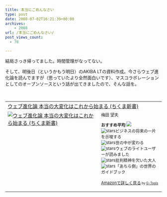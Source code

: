 ```yaml
---
title: 本当にごめんなさい
type: post
date: 2008-07-02T16:21:39+00:00
archives:
    - 2008
url: /本当にごめんなさい/
post_views_count:
  - 78

---
```

結局さっき帰ってました。時間管理がなってない。

そして、明後日（というかもう明日）のAKIBA LTの資料作成。今さらウェブ進化論を読んでますが（思っていたより全然面白いです）、マスコラボレーションとしてのオープンソースという話が出てきましたので、そんな話を。

&nbsp;

<table cellpadding="5" border="0">
  <tr>
    <td colspan="2">
      <a href="http://www.amazon.co.jp/%E3%82%A6%E3%82%A7%E3%83%96%E9%80%B2%E5%8C%96%E8%AB%96-%E6%9C%AC%E5%BD%93%E3%81%AE%E5%A4%A7%E5%A4%89%E5%8C%96%E3%81%AF%E3%81%93%E3%82%8C%E3%81%8B%E3%82%89%E5%A7%8B%E3%81%BE%E3%82%8B-%E3%81%A1%E3%81%8F%E3%81%BE%E6%96%B0%E6%9B%B8-%E6%A2%85%E7%94%B0-%E6%9C%9B%E5%A4%AB/dp/4480062858%3FSubscriptionId%3D0G91FPYVW6ZGWBH4Y9G2%26tag%3Dkonnokiyotaka-22%26linkCode%3Dxm2%26camp%3D2025%26creative%3D165953%26creativeASIN%3D4480062858" target="_blank">ウェブ進化論 本当の大変化はこれから始まる (ちくま新書)</a><img height="1" alt="" src="http://www.assoc-amazon.jp/e/ir?t=konnokiyotaka-22&l=ur2&o=9" width="1" border="0" />
    </td>
  </tr>
  
  <tr>
    <td valign="top">
      <a href="http://www.amazon.co.jp/%E3%82%A6%E3%82%A7%E3%83%96%E9%80%B2%E5%8C%96%E8%AB%96-%E6%9C%AC%E5%BD%93%E3%81%AE%E5%A4%A7%E5%A4%89%E5%8C%96%E3%81%AF%E3%81%93%E3%82%8C%E3%81%8B%E3%82%89%E5%A7%8B%E3%81%BE%E3%82%8B-%E3%81%A1%E3%81%8F%E3%81%BE%E6%96%B0%E6%9B%B8-%E6%A2%85%E7%94%B0-%E6%9C%9B%E5%A4%AB/dp/4480062858%3FSubscriptionId%3D0G91FPYVW6ZGWBH4Y9G2%26tag%3Dkonnokiyotaka-22%26linkCode%3Dxm2%26camp%3D2025%26creative%3D165953%26creativeASIN%3D4480062858" target="_blank"><img alt="ウェブ進化論 本当の大変化はこれから始まる (ちくま新書)" src="https://i1.wp.com/ecx.images-amazon.com/images/I/511621HKYPL._SL160_.jpg" border="0" data-recalc-dims="1" /></a>
    </td>
    <td valign="top">
      <font size="-1">梅田 望夫</p>
      <p>
        <strong>おすすめ平均</strong> <img src="https://i2.wp.com/g-images.amazon.com/images/G/01/detail/stars-4-5.gif" data-recalc-dims="1" /><br /><img alt="stars" src="https://i2.wp.com/g-images.amazon.com/images/G/01/detail/stars-4-0.gif" data-recalc-dims="1" />ビジネスの将来の一片を示唆する<br /><img alt="stars" src="https://i1.wp.com/g-images.amazon.com/images/G/01/detail/stars-5-0.gif" data-recalc-dims="1" />世の中が変わる<br /><img alt="stars" src="https://i1.wp.com/g-images.amazon.com/images/G/01/detail/stars-5-0.gif" data-recalc-dims="1" />ウェブのライトユーザーが読みました<br /><img alt="stars" src="https://i0.wp.com/g-images.amazon.com/images/G/01/detail/stars-1-0.gif" data-recalc-dims="1" />批判精神を欠いた大人<br /><img alt="stars" src="https://i1.wp.com/g-images.amazon.com/images/G/01/detail/stars-5-0.gif" data-recalc-dims="1" />「あちら側」の世界のガイドブック
      </p>
      <p>
        <a href="http://www.amazon.co.jp/%E3%82%A6%E3%82%A7%E3%83%96%E9%80%B2%E5%8C%96%E8%AB%96-%E6%9C%AC%E5%BD%93%E3%81%AE%E5%A4%A7%E5%A4%89%E5%8C%96%E3%81%AF%E3%81%93%E3%82%8C%E3%81%8B%E3%82%89%E5%A7%8B%E3%81%BE%E3%82%8B-%E3%81%A1%E3%81%8F%E3%81%BE%E6%96%B0%E6%9B%B8-%E6%A2%85%E7%94%B0-%E6%9C%9B%E5%A4%AB/dp/4480062858%3FSubscriptionId%3D0G91FPYVW6ZGWBH4Y9G2%26tag%3Dkonnokiyotaka-22%26linkCode%3Dxm2%26camp%3D2025%26creative%3D165953%26creativeASIN%3D4480062858" target="_blank">Amazonで詳しく見る</a></font><font size="-2"> by <a href="http://www.goodpic.com/mt/aws/index.html">G-Tools</a></font></td> </tr> </tbody> </table>